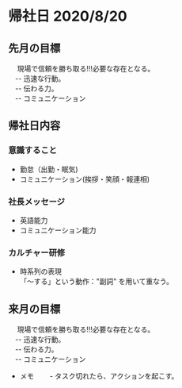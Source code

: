 # 帰社日 2020/8/20

## 先月の目標  

　 現場で信頼を勝ち取る!!!必要な存在となる。  
　-- 迅速な行動。  
　-- 伝わる力。  
　-- コミュニケーション  

## 帰社日内容 

### 意識すること

- 勤怠（出勤・眠気)  
- コミュニケーション(挨拶・笑顔・報連相)  

### 社長メッセージ  

- 英語能力  
- コミュニケーション能力

### カルチャー研修

- 時系列の表現  
「〜する」という動作："副詞" を用いて重なう。

## 来月の目標

　 現場で信頼を勝ち取る!!!必要な存在となる。  
　-- 迅速な行動。  
　-- 伝わる力。  
　-- コミュニケーション  

  * メモ　
  　- タスク切れたら、アクションを起こす。
  　
